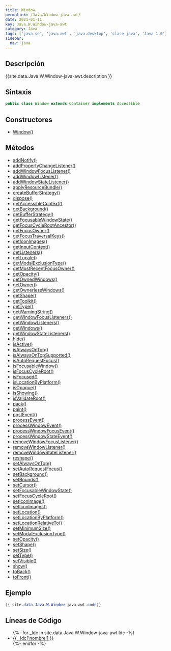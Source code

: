 ```yaml
---
title: Window
permalink: /Java/Window-java-awt/
date: 2021-01-11
key: Java.W.Window-java-awt
category: Java
tags: ['java se', 'java.awt', 'java.desktop', 'clase java', 'Java 1.0']
sidebar: 
  nav: java
---
```


## Descripción
{{site.data.Java.W.Window-java-awt.description }}

## Sintaxis
~~~java
public class Window extends Container implements Accessible
~~~

## Constructores
* [Window()](/Java/Window-java-awt/Window/)

## Métodos
* [addNotify()](/Java/Window-java-awt/addNotify)
* [addPropertyChangeListener()](/Java/Window-java-awt/addPropertyChangeListener)
* [addWindowFocusListener()](/Java/Window-java-awt/addWindowFocusListener)
* [addWindowListener()](/Java/Window-java-awt/addWindowListener)
* [addWindowStateListener()](/Java/Window-java-awt/addWindowStateListener)
* [applyResourceBundle()](/Java/Window-java-awt/applyResourceBundle)
* [createBufferStrategy()](/Java/Window-java-awt/createBufferStrategy)
* [dispose()](/Java/Window-java-awt/dispose)
* [getAccessibleContext()](/Java/Window-java-awt/getAccessibleContext)
* [getBackground()](/Java/Window-java-awt/getBackground)
* [getBufferStrategy()](/Java/Window-java-awt/getBufferStrategy)
* [getFocusableWindowState()](/Java/Window-java-awt/getFocusableWindowState)
* [getFocusCycleRootAncestor()](/Java/Window-java-awt/getFocusCycleRootAncestor)
* [getFocusOwner()](/Java/Window-java-awt/getFocusOwner)
* [getFocusTraversalKeys()](/Java/Window-java-awt/getFocusTraversalKeys)
* [getIconImages()](/Java/Window-java-awt/getIconImages)
* [getInputContext()](/Java/Window-java-awt/getInputContext)
* [getListeners()](/Java/Window-java-awt/getListeners)
* [getLocale()](/Java/Window-java-awt/getLocale)
* [getModalExclusionType()](/Java/Window-java-awt/getModalExclusionType)
* [getMostRecentFocusOwner()](/Java/Window-java-awt/getMostRecentFocusOwner)
* [getOpacity()](/Java/Window-java-awt/getOpacity)
* [getOwnedWindows()](/Java/Window-java-awt/getOwnedWindows)
* [getOwner()](/Java/Window-java-awt/getOwner)
* [getOwnerlessWindows()](/Java/Window-java-awt/getOwnerlessWindows)
* [getShape()](/Java/Window-java-awt/getShape)
* [getToolkit()](/Java/Window-java-awt/getToolkit)
* [getType()](/Java/Window-java-awt/getType)
* [getWarningString()](/Java/Window-java-awt/getWarningString)
* [getWindowFocusListeners()](/Java/Window-java-awt/getWindowFocusListeners)
* [getWindowListeners()](/Java/Window-java-awt/getWindowListeners)
* [getWindows()](/Java/Window-java-awt/getWindows)
* [getWindowStateListeners()](/Java/Window-java-awt/getWindowStateListeners)
* [hide()](/Java/Window-java-awt/hide)
* [isActive()](/Java/Window-java-awt/isActive)
* [isAlwaysOnTop()](/Java/Window-java-awt/isAlwaysOnTop)
* [isAlwaysOnTopSupported()](/Java/Window-java-awt/isAlwaysOnTopSupported)
* [isAutoRequestFocus()](/Java/Window-java-awt/isAutoRequestFocus)
* [isFocusableWindow()](/Java/Window-java-awt/isFocusableWindow)
* [isFocusCycleRoot()](/Java/Window-java-awt/isFocusCycleRoot)
* [isFocused()](/Java/Window-java-awt/isFocused)
* [isLocationByPlatform()](/Java/Window-java-awt/isLocationByPlatform)
* [isOpaque()](/Java/Window-java-awt/isOpaque)
* [isShowing()](/Java/Window-java-awt/isShowing)
* [isValidateRoot()](/Java/Window-java-awt/isValidateRoot)
* [pack()](/Java/Window-java-awt/pack)
* [paint()](/Java/Window-java-awt/paint)
* [postEvent()](/Java/Window-java-awt/postEvent)
* [processEvent()](/Java/Window-java-awt/processEvent)
* [processWindowEvent()](/Java/Window-java-awt/processWindowEvent)
* [processWindowFocusEvent()](/Java/Window-java-awt/processWindowFocusEvent)
* [processWindowStateEvent()](/Java/Window-java-awt/processWindowStateEvent)
* [removeWindowFocusListener()](/Java/Window-java-awt/removeWindowFocusListener)
* [removeWindowListener()](/Java/Window-java-awt/removeWindowListener)
* [removeWindowStateListener()](/Java/Window-java-awt/removeWindowStateListener)
* [reshape()](/Java/Window-java-awt/reshape)
* [setAlwaysOnTop()](/Java/Window-java-awt/setAlwaysOnTop)
* [setAutoRequestFocus()](/Java/Window-java-awt/setAutoRequestFocus)
* [setBackground()](/Java/Window-java-awt/setBackground)
* [setBounds()](/Java/Window-java-awt/setBounds)
* [setCursor()](/Java/Window-java-awt/setCursor)
* [setFocusableWindowState()](/Java/Window-java-awt/setFocusableWindowState)
* [setFocusCycleRoot()](/Java/Window-java-awt/setFocusCycleRoot)
* [setIconImage()](/Java/Window-java-awt/setIconImage)
* [setIconImages()](/Java/Window-java-awt/setIconImages)
* [setLocation()](/Java/Window-java-awt/setLocation)
* [setLocationByPlatform()](/Java/Window-java-awt/setLocationByPlatform)
* [setLocationRelativeTo()](/Java/Window-java-awt/setLocationRelativeTo)
* [setMinimumSize()](/Java/Window-java-awt/setMinimumSize)
* [setModalExclusionType()](/Java/Window-java-awt/setModalExclusionType)
* [setOpacity()](/Java/Window-java-awt/setOpacity)
* [setShape()](/Java/Window-java-awt/setShape)
* [setSize()](/Java/Window-java-awt/setSize)
* [setType()](/Java/Window-java-awt/setType)
* [setVisible()](/Java/Window-java-awt/setVisible)
* [show()](/Java/Window-java-awt/show)
* [toBack()](/Java/Window-java-awt/toBack)
* [toFront()](/Java/Window-java-awt/toFront)

## Ejemplo
~~~java
{{ site.data.Java.W.Window-java-awt.code}}
~~~

## Líneas de Código
<ul>
{%- for _ldc in site.data.Java.W.Window-java-awt.ldc -%}
   <li>
       <a href="{{_ldc['url'] }}">{{ _ldc['nombre'] }}</a>
   </li>
{%- endfor -%}
</ul>
